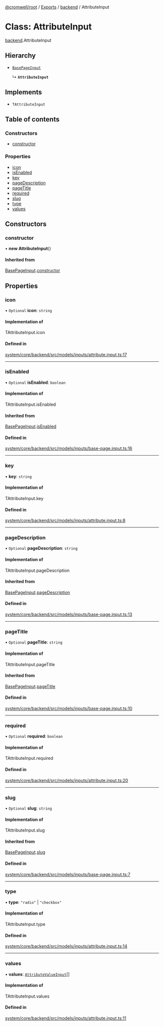 [@cromwell/root](../README.md) / [Exports](../modules.md) / [backend](../modules/backend.md) / AttributeInput

# Class: AttributeInput

[backend](../modules/backend.md).AttributeInput

## Hierarchy

- [`BasePageInput`](backend.BasePageInput.md)

  ↳ **`AttributeInput`**

## Implements

- `TAttributeInput`

## Table of contents

### Constructors

- [constructor](#constructor)

### Properties

- [icon](#icon)
- [isEnabled](#isenabled)
- [key](#key)
- [pageDescription](#pagedescription)
- [pageTitle](#pagetitle)
- [required](#required)
- [slug](#slug)
- [type](#type)
- [values](#values)

## Constructors

### constructor

• **new AttributeInput**()

#### Inherited from

[BasePageInput](backend.BasePageInput.md).[constructor](backend.BasePageInput.md#constructor)

## Properties

### icon

• `Optional` **icon**: `string`

#### Implementation of

TAttributeInput.icon

#### Defined in

[system/core/backend/src/models/inputs/attribute.input.ts:17](https://github.com/CromwellCMS/Cromwell/blob/master/system/core/backend/src/models/inputs/attribute.input.ts#L17)

___

### isEnabled

• `Optional` **isEnabled**: `boolean`

#### Implementation of

TAttributeInput.isEnabled

#### Inherited from

[BasePageInput](backend.BasePageInput.md).[isEnabled](backend.BasePageInput.md#isenabled)

#### Defined in

[system/core/backend/src/models/inputs/base-page.input.ts:16](https://github.com/CromwellCMS/Cromwell/blob/master/system/core/backend/src/models/inputs/base-page.input.ts#L16)

___

### key

• **key**: `string`

#### Implementation of

TAttributeInput.key

#### Defined in

[system/core/backend/src/models/inputs/attribute.input.ts:8](https://github.com/CromwellCMS/Cromwell/blob/master/system/core/backend/src/models/inputs/attribute.input.ts#L8)

___

### pageDescription

• `Optional` **pageDescription**: `string`

#### Implementation of

TAttributeInput.pageDescription

#### Inherited from

[BasePageInput](backend.BasePageInput.md).[pageDescription](backend.BasePageInput.md#pagedescription)

#### Defined in

[system/core/backend/src/models/inputs/base-page.input.ts:13](https://github.com/CromwellCMS/Cromwell/blob/master/system/core/backend/src/models/inputs/base-page.input.ts#L13)

___

### pageTitle

• `Optional` **pageTitle**: `string`

#### Implementation of

TAttributeInput.pageTitle

#### Inherited from

[BasePageInput](backend.BasePageInput.md).[pageTitle](backend.BasePageInput.md#pagetitle)

#### Defined in

[system/core/backend/src/models/inputs/base-page.input.ts:10](https://github.com/CromwellCMS/Cromwell/blob/master/system/core/backend/src/models/inputs/base-page.input.ts#L10)

___

### required

• `Optional` **required**: `boolean`

#### Implementation of

TAttributeInput.required

#### Defined in

[system/core/backend/src/models/inputs/attribute.input.ts:20](https://github.com/CromwellCMS/Cromwell/blob/master/system/core/backend/src/models/inputs/attribute.input.ts#L20)

___

### slug

• `Optional` **slug**: `string`

#### Implementation of

TAttributeInput.slug

#### Inherited from

[BasePageInput](backend.BasePageInput.md).[slug](backend.BasePageInput.md#slug)

#### Defined in

[system/core/backend/src/models/inputs/base-page.input.ts:7](https://github.com/CromwellCMS/Cromwell/blob/master/system/core/backend/src/models/inputs/base-page.input.ts#L7)

___

### type

• **type**: ``"radio"`` \| ``"checkbox"``

#### Implementation of

TAttributeInput.type

#### Defined in

[system/core/backend/src/models/inputs/attribute.input.ts:14](https://github.com/CromwellCMS/Cromwell/blob/master/system/core/backend/src/models/inputs/attribute.input.ts#L14)

___

### values

• **values**: [`AttributeValueInput`](backend.AttributeValueInput.md)[]

#### Implementation of

TAttributeInput.values

#### Defined in

[system/core/backend/src/models/inputs/attribute.input.ts:11](https://github.com/CromwellCMS/Cromwell/blob/master/system/core/backend/src/models/inputs/attribute.input.ts#L11)
